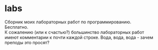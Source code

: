 # labs  
Сборник моих лабораторных работ по программированию.  
Бесплатно.  
К сожалению (или к счастью?) большинство лабораторных работ имеют комментарии к почти каждой строке. Вода, вода, вода - зачем преподы это просят?
